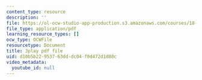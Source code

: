```yaml
---
content_type: resource
description: ''
file: https://ol-ocw-studio-app-production.s3.amazonaws.com/courses/18-06sc-linear-algebra-fall-2011/d10b5b22953763dddc04f0d472d1d80c_VqP2tREMvt0.pdf
file_type: application/pdf
learning_resource_types: []
ocw_type: OCWFile
resourcetype: Document
title: 3play pdf file
uid: d10b5b22-9537-63dd-dc04-f0d472d1d80c
video_metadata:
  youtube_id: null
---
```

